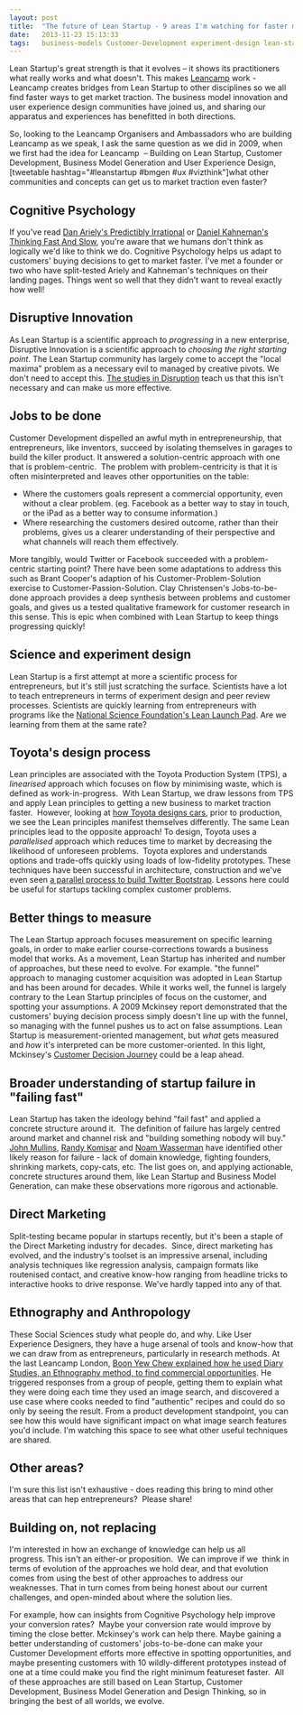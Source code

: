 ```yaml
---
layout: post
title:  "The future of Lean Startup - 9 areas I'm watching for faster market traction"
date:   2013-11-23 15:13:33
tags:   business-models Customer-Development experiment-design lean-startup leancamp trends
---
```


Lean Startup's great strength is that it evolves – it shows its practitioners what really works and what doesn't. This makes <a href="http://leanca.mp">Leancamp</a> work - Leancamp creates bridges from Lean Startup to other disciplines so we all find faster ways to get market traction. The business model innovation and user experience design communities have joined us, and sharing our apparatus and experiences has benefitted in both directions.

So, looking to the Leancamp Organisers and Ambassadors who are building Leancamp as we speak, I ask the same question as we did in 2009, when we first had the idea for Leancamp  – Building on Lean Startup, Customer Development, Business Model Generation and User Experience Design, [tweetable hashtag="#leanstartup #bmgen #ux #vizthink"]what other communities and concepts can get us to market traction even faster?
<h2><strong>Cognitive Psychology</strong></h2>
If you've read <a href="http://danariely.com/tag/predictably-irrational/">Dan Ariely's Predictibly Irrational</a> or <a href="http://www.amazon.com/Thinking-Fast-Slow-Daniel-Kahneman/dp/1846140552">Daniel Kahneman's Thinking Fast And Slow</a>, you're aware that we humans don't think as logically we'd like to think we do. Cognitive Psychology helps us adapt to customers' buying decisions to get to market faster. I've met a founder or two who have split-tested Ariely and Kahneman's techniques on their landing pages. Things went so well that they didn't want to reveal exactly how well!
<h2><strong>Disruptive Innovation</strong></h2>
As Lean Startup is a scientific approach to <em>progressing</em> in a new enterprise, Disruptive Innovation is a scientific approach to <em>choosing the right starting point</em>. The Lean Startup community has largely come to accept the "local maxima" problem as a necessary evil to managed by creative pivots. We don't need to accept this. <a href="http://www.amazon.com/The-Innovators-Solution-Sustaining-Successful/dp/1578518520">The studies in Disruption</a> teach us that this isn't necessary and can make us more effective.
<h2><strong>Jobs to be done</strong></h2>
Customer Development dispelled an awful myth in entrepreneurship, that entrepreneurs, like inventors, succeed by isolating themselves in garages to build the killer product. It answered a solution-centric approach with one that is problem-centric.  The problem with problem-centricity is that it is often misinterpreted and leaves other opportunities on the table:
<ul>
	<li>Where the customers goals represent a commercial opportunity, even without a clear problem. (eg. Facebook as a better way to stay in touch, or the iPad as a better way to consume information.)</li>
	<li>Where researching the customers desired outcome, rather than their problems, gives us a clearer understanding of their perspective and what channels will reach them effectively.</li>
</ul>
More tangibly, would Twitter or Facebook succeeded with a problem-centric starting point? There have been some adaptations to address this such as Brant Cooper's adaption of his Customer-Problem-Solution exercise to Customer-Passion-Solution. Clay Christensen's Jobs-to-be-done approach provides a deep synthesis between problems and customer goals, and gives us a tested qualitative framework for customer research in this sense. This is epic when combined with Lean Startup to keep things progressing quickly!
<h2><strong>Science and experiment design</strong></h2>
Lean Startup is a first attempt at more a scientific process for entrepreneurs, but it's still just scratching the surface. Scientists have a lot to teach entrepreneurs in terms of experiment design and peer review processes. Scientists are quickly learning from entrepreneurs with programs like the <a href="http://steveblank.com/category/lean-launchpad/">National Science Foundation's Lean Launch Pad</a>. Are we learning from them at the same rate?
<h2><strong>Toyota's design process</strong></h2>
Lean principles are associated with the Toyota Production System (TPS), a <em>linearised</em> approach which focuses on flow by minimising waste, which is defined as work-in-progress.  With Lean Startup, we draw lessons from TPS and apply Lean principles to getting a new business to market traction faster.  However, looking at <a href="http://6sigma.mty.itesm.mx/Toyotas.pdf">how Toyota designs cars</a>, prior to production, we see the Lean principles manifest themselves differently. The same Lean principles lead to the opposite approach! To design, Toyota uses a <em>parallelised</em> approach which reduces time to market by decreasing the likelihood of unforeseen problems.  Toyota explores and understands options and trade-offs quickly using loads of low-fidelity prototypes. These techniques have been successful in architecture, construction and we've even seen <a href="http://www.alistapart.com/articles/building-twitter-bootstrap/">a parallel process to build Twitter Bootstrap</a>. Lessons here could be useful for startups tackling complex customer problems.
<h2><strong>Better things to measure </strong></h2>
The Lean Startup approach focuses measurement on specific learning goals, in order to make earlier course-corrections towards a business model that works. As a movement, Lean Startup has inherited and number of approaches, but these need to evolve. For example. "the funnel" approach to managing customer acquisition was adopted in Lean Startup and has been around for decades. While it works well, the funnel is largely contrary to the Lean Startup principles of focus on the customer, and spotting your assumptions. A 2009 Mckinsey report demonstrated that the customers' buying decision process simply doesn't line up with the funnel, so managing with the funnel pushes us to act on false assumptions. Lean Startup is measurement-oriented management, but <em>what</em> gets measured and <em>how</em> it's interpreted can be more customer-oriented. In this light, Mckinsey's <a href="http://www.mckinseyquarterly.com/The_consumer_decision_journey_2373">Customer Decision Journey</a> could be a leap ahead.
<h2><strong>Broader understanding of startup failure in "failing fast"</strong></h2>
Lean Startup has taken the ideology behind "fail fast" and applied a concrete structure around it.  The definition of failure has largely centred around market and channel risk and "building something nobody will buy." <a href="http://www.amazon.co.uk/The-New-Business-Road-Test/dp/0273663569">John Mullins</a>, <a href="http://www.amazon.co.uk/Getting-Plan-Breaking-Through-Business/dp/1422126692/ref=sr_1_1?s=books&amp;ie=UTF8&amp;qid=1337778836&amp;sr=1-1">Randy Komisar</a> and <a href="http://www.amazon.co.uk/The-Founders-Dilemmas-Anticipating-Entrepreneurship/dp/0691149135/ref=sr_1_1?s=books&amp;ie=UTF8&amp;qid=1337778956&amp;sr=1-1">Noam Wasserman</a> have identified other likely reason for failure - lack of domain knowledge, fighting founders, shrinking markets, copy-cats, etc. The list goes on, and applying actionable, concrete structures around them, like Lean Startup and Business Model Generation, can make these observations more rigorous and actionable.
<h2><strong>Direct Marketing</strong></h2>
Split-testing became popular in startups recently, but it's been a staple of the Direct Marketing industry for decades.  Since, direct marketing has evolved, and the industry's toolset is an impressive arsenal, including analysis techniques like regression analysis, campaign formats like routenised contact, and creative know-how ranging from headline tricks to interactive hooks to drive response. We've hardly tapped into any of that.
<h2><strong>Ethnography and Anthropology</strong></h2>
These Social Sciences study what people do, and why. Like User Experience Designers, they have a huge arsenal of tools and know-how that we can draw from as entrepreneurs, particularly in research methods. At the last Leancamp London, <a href="http://leanca.mp/2012/02/diary-studies-in-a-lean-startup-by-boonych/">Boon Yew Chew explained how he used Diary Studies, an Ethnography method, to find commercial opportunities</a>. He triggered responses from a group of people, getting them to explain what they were doing each time they used an image search, and discovered a use case where cooks needed to find "authentic" recipes and could do so only by seeing the result. From a product development standpoint, you can see how this would have significant impact on what image search features you'd include. I'm watching this space to see what other useful techniques are shared.
<h2>Other areas?</h2>
I'm sure this list isn't exhaustive - does reading this bring to mind other areas that can hep entrepreneurs?  Please share!
<h2><strong>Building on, not replacing</strong></h2>
I'm interested in how an exchange of knowledge can help us all progress. This isn't an either-or proposition.  We can improve if we  think in terms of evolution of the approaches we hold dear, and that evolution comes from using the best of other approaches to address our weaknesses. That in turn comes from being honest about our current challenges, and open-minded about where the solution lies.

For example, how can insights from Cognitive Psychology help improve your conversion rates?  Maybe your conversion rate would improve by timing the close better. Mckinsey's work can help there. Maybe gaining a better understanding of customers' jobs-to-be-done can make your Customer Development efforts more effective in spotting opportunities, and maybe presenting customers with 10 wildly-different prototypes instead of one at a time could make you find the right minimum featureset faster.  All of these approaches are still based on Lean Startup, Customer Development, Business Model Generation and Design Thinking, so in bringing the best of all worlds, we evolve.

&nbsp;

&nbsp;
